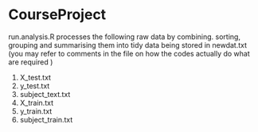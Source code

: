 CourseProject
=============
run.analysis.R processes the following raw data by combining. sorting, grouping and summarising them into tidy data being stored in newdat.txt (you may refer to comments in the file on how the codes actually do what are required )
1.  X_test.txt
2.  y_test.txt
3.  subject_text.txt
4.  X_train.txt
5.  y_train.txt
6.  subject_train.txt
  










